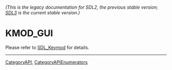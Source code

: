 ###### (This is the legacy documentation for SDL2, the previous stable version; [SDL3](https://wiki.libsdl.org/SDL3/) is the current stable version.)
# KMOD_GUI

Please refer to [SDL_Keymod](SDL_Keymod) for details.

----
[CategoryAPI](CategoryAPI), [CategoryAPIEnumerators](CategoryAPIEnumerators)

